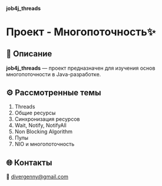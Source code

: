 #### job4j_threads


# Проект - Многопоточность✨


## 📝 Описание
**job4j_threads** — проект предназначен для изучения основ многопоточности в Java-разработке.


## ⚙️ Рассмотренные темы
1. Threads
2. Общие ресурсы
3. Синхронизация ресурсов
4. Wait, Notify, NotifyAll
5. Non Blocking Algorithm
6. Пулы
7. NIO и многопоточность


## 🌐 Контакты
📧 [divergenny@gmail.com](mailto:divergenny@gmail.com)
